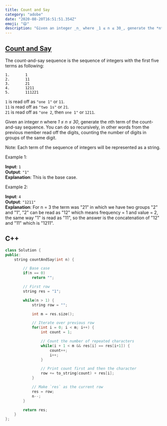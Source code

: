 ```yaml
---
title: Count and Say
category: "adobe"
date: "2020-08-20T16:51:51.354Z"
emoji: "😄"
description: "Given an integer _n_ where _1 ≤ n ≤ 30_, generate the *n*th term of the count-and-say sequence."
---
```


## [Count and Say](https://leetcode.com/problems/count-and-say/)

The count-and-say sequence is the sequence of integers with the first five terms as following:

```
1.       1
2.       11
3.       21
4.       1211
5.       111221
```

`1` is read off as `"one 1"` or `11`.  
`11` is read off as `"two 1s"` or `21`.  
`21` is read off as `"one 2`, then `one 1"` or `1211`.

Given an integer _n_ where _1 ≤ n ≤ 30_, generate the *n*th term of the count-and-say sequence. You can do so recursively, in other words from the previous member read off the digits, counting the number of digits in groups of the same digit.

Note: Each term of the sequence of integers will be represented as a string.

Example 1:

**Input**: `1`  
**Output**: `"1"`  
**Explanation**: This is the base case.

Example 2:

**Input**: `4`  
**Output**: `"1211"`  
**Explanation**: For n = 3 the term was "21" in which we have two groups "2" and "1", "2" can be read as "12" which means frequency = 1 and value = 2, the same way "1" is read as "11", so the answer is the concatenation of "12" and "11" which is "1211".

## C++

```cpp
class Solution {
public:
    string countAndSay(int n) {

        // Base case
        if(n == 0)
            return "";

        // First row
        string res = "1";

        while(n > 1) {
            string row = "";

            int m = res.size();

            // Iterate over previous row
            for(int i = 0; i < m; i++) {
                int count = 1;

                // Count the number of repeated characters
                while(i + 1 < m && res[i] == res[i+1]) {
                    count++;
                    i++;
                }

                // Print count first and then the character
                row += to_string(count) + res[i];
            }

            // Make `res` as the current row
            res = row;
            n--;
        }

        return res;
    }
};
```
